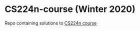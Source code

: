 # CS224n-course (Winter 2020)
Repo containing solutions to <a href='https://web.stanford.edu/class/archive/cs/cs224n/cs224n.1204/'>CS224n course</a>
